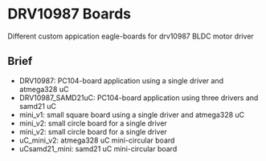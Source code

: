 # DRV10987 Boards
Different custom appication eagle-boards for drv10987 BLDC motor driver

## Brief

* DRV10987: PC104-board application using a single driver and atmega328 uC
* DRV10987_SAMD21uC: PC104-board application using three drivers and samd21 uC
* mini_v1: small square board using a single driver and atmega328 uC
* mini_v2: small circle board for a single driver
* mini_v2: small circle board for a single driver
* uC_mini_v2: atmega328 uC mini-circular board
* uCsamd21_mini: samd21 uC mini-circular board
